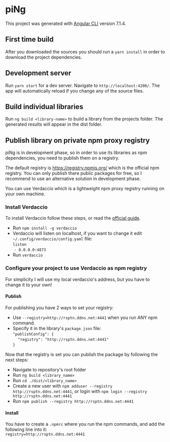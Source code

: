 # piNg

This project was generated with [Angular CLI](https://github.com/angular/angular-cli) version 7.1.4.

## First time build

After you downloaded the sources you should run a `yarn install` in order to download the project dependencies.

## Development server

Run `yarn start` for a dev server. Navigate to `http://localhost:4200/`. The app will automatically reload if you change any of the source files.

## Build individual libraries

Run `ng build <library-name>` to build a library from the projects folder. The generated results will appear in the dist folder.

## Publish library on private npm proxy registry
piNg is in development phase, so in order to use its libraries as npm dependencies, you need to publish them on a registry. 

The default registry is https://registry.npmjs.org/ which is the official npm registry. You can only publish there public packages for free, so I recommend to use an alternative solution in development phase.

You can use Verdaccio which is a lightweight npm proxy registry running on your own machine.

### Install Verdaccio
To install Verdaccio follow these steps, or read the [official guide](https://verdaccio.org/docs/en/installation).
* Run `npm install -g verdaccio`
* Verdaccio will listen on localhost, if you want to change it edit `~/.config/verdaccio/config.yaml` file: </br>
`listen`</br>
&nbsp;`- 0.0.0.0:4873`
* Run `verdaccio`

### Configure your project to use Verdaccio as npm registry
For simplicity I will use my local verdaccio's address, but you have to change it to your own!
#### Publish
For publishing you have 2 ways to set your registry:
* Use `--registry=http://rsptn.ddns.net:4441` when you run ANY npm command.
* Specify it in the library's `package.json` file:</br>
`"publishConfig": {`</br>
&nbsp;&nbsp;&nbsp;&nbsp;`"registry": "http://rsptn.ddns.net:4441"`</br>
`}`

Now that the registry is set you can publish the package by following the next steps:
* Navigate to repository's root folder
* Run `ng build <library_name>`
* Run `cd ./dist/<library_name>`
* Create a new user with `npm adduser --registry http://rsptn.ddns.net:4441`, or login with `npm login --registry http://rsptn.ddns.net:4441`
* Run `npm publish --registry http://rsptn.ddns.net:4441`

#### Install
You have to create a `.npmrc` where you run the npm commands, and add the following line into it:</br>
`registry=http://rsptn.ddns.net:4441`

